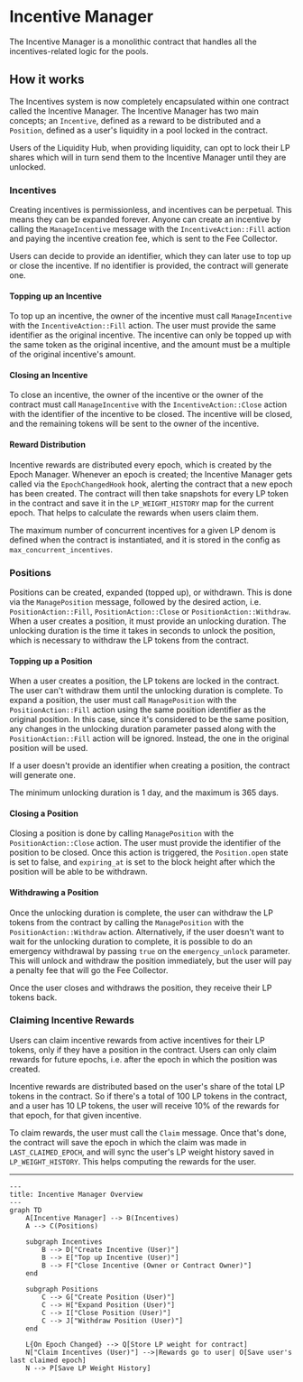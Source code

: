 # Incentive Manager

The Incentive Manager is a monolithic contract that handles all the incentives-related logic for the pools.

## How it works

The Incentives system is now completely encapsulated within one contract called the Incentive Manager. The Incentive
Manager has two main concepts; an `Incentive`, defined as a reward to be distributed and a `Position`, defined as a
user's liquidity in a pool locked in the contract.

Users of the Liquidity Hub, when providing liquidity, can opt to lock their LP shares which will in turn send them to
the Incentive Manager until they are unlocked.

### Incentives

Creating incentives is permissionless, and incentives can be perpetual. This means they can be expanded forever. Anyone
can create an incentive by calling the `ManageIncentive` message with the `IncentiveAction::Fill` action and paying the
incentive creation fee, which is sent to the Fee Collector.

Users can decide to provide an identifier, which they can later use to top up or close the incentive. If no identifier is
provided, the contract will generate one.

#### Topping up an Incentive

To top up an incentive, the owner of the incentive must call `ManageIncentive` with the `IncentiveAction::Fill` action.
The user must provide the same identifier as the original incentive. The incentive can only be topped up with the same
token as the original incentive, and the amount must be a multiple of the original incentive's amount.

#### Closing an Incentive

To close an incentive, the owner of the incentive or the owner of the contract must call `ManageIncentive` with the
`IncentiveAction::Close` action with the identifier of the incentive to be closed. The incentive will be closed, and the
remaining tokens will be sent to the owner of the incentive.

#### Reward Distribution

Incentive rewards are distributed every epoch, which is created by the Epoch Manager. Whenever an epoch is created; the
Incentive Manager gets called via the `EpochChangedHook` hook, alerting the contract that a new epoch has been created.
The contract will then take snapshots for every LP token in the contract and save it in the `LP_WEIGHT_HISTORY` map for
the current epoch. That helps to calculate the rewards when users claim them.

The maximum number of concurrent incentives for a given LP denom is defined when the contract is instantiated, and it is
stored in the config as `max_concurrent_incentives`.

### Positions

Positions can be created, expanded (topped up), or withdrawn. This is done via the `ManagePosition`
message, followed by the desired action, i.e. `PositionAction::Fill`, `PositionAction::Close` or `PositionAction::Withdraw`.
When a user creates a position, it must provide an unlocking duration. The unlocking duration is the time it takes in
seconds to unlock the position, which is necessary to withdraw the LP tokens from the contract.

#### Topping up a Position

When a user creates a position, the LP tokens are locked in the contract. The user can't withdraw them until the unlocking
duration is complete. To expand a position, the user must call `ManagePosition` with the `PositionAction::Fill` action
using the same position identifier as the original position. In this case, since it's considered to be the same position,
any changes in the unlocking duration parameter passed along with the `PositionAction::Fill` action will be ignored.
Instead, the one in the original position will be used.

If a user doesn't provide an identifier when creating a position, the contract will generate one.

The minimum unlocking duration is 1 day, and the maximum is 365 days.

#### Closing a Position

Closing a position is done by calling `ManagePosition` with the `PositionAction::Close` action. The user must provide the
identifier of the position to be closed. Once this action is triggered, the `Position.open` state is set to false, and
`expiring_at` is set to the block height after which the position will be able to be withdrawn.

#### Withdrawing a Position

Once the unlocking duration is complete, the user can withdraw the LP tokens from the contract by calling the `ManagePosition`
with the `PositionAction::Withdraw` action. Alternatively, if the user doesn't want to wait for the unlocking duration to
complete, it is possible to do an emergency withdrawal by passing `true` on the `emergency_unlock` parameter. This will
unlock and withdraw the position immediately, but the user will pay a penalty fee that will go the Fee Collector.

Once the user closes and withdraws the position, they receive their LP tokens back.

### Claiming Incentive Rewards

Users can claim incentive rewards from active incentives for their LP tokens, only if they have a position in the
contract. Users can only claim rewards for future epochs, i.e. after the epoch in which the position was created.

Incentive rewards are distributed based on the user's share of the total LP tokens in the contract. So if there's a total
of 100 LP tokens in the contract, and a user has 10 LP tokens, the user will receive 10% of the rewards for that epoch,
for that given incentive.

To claim rewards, the user must call the `Claim` message. Once that's done, the contract will save the epoch in which the
claim was made in `LAST_CLAIMED_EPOCH`, and will sync the user's LP weight history saved in `LP_WEIGHT_HISTORY`. This helps
computing the rewards for the user.

---

```mermaid
---
title: Incentive Manager Overview
---
graph TD
    A[Incentive Manager] --> B(Incentives)
    A --> C(Positions)

    subgraph Incentives
        B --> D["Create Incentive (User)"]
        B --> E["Top up Incentive (User)"]
        B --> F["Close Incentive (Owner or Contract Owner)"]
    end

    subgraph Positions
        C --> G["Create Position (User)"]
        C --> H["Expand Position (User)"]
        C --> I["Close Position (User)"]
        C --> J["Withdraw Position (User)"]
    end

    L{On Epoch Changed} --> Q[Store LP weight for contract]
    N["Claim Incentives (User)"] -->|Rewards go to user| O[Save user's last claimed epoch]
    N --> P[Save LP Weight History]
```
